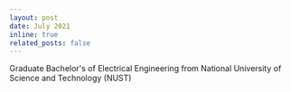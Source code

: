 ```yaml
---
layout: post
date: July 2021
inline: true
related_posts: false
---
```


Graduate Bachelor's of Electrical Engineering from National University of Science and Technology (NUST)
